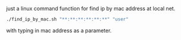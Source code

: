 just a linux command function for 
find ip by mac address at local net.

```sh
./find_ip_by_mac.sh "**:**:**:**:**:**" "user"
```
with typing in mac address as a parameter.

